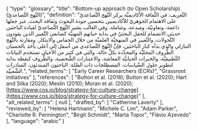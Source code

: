 {
    "type": "glossary",
    "title": "Bottom-up approach (to Open Scholarship) (النَّهج التَّصاعديّ)",
    "definition": "التَّعريف: في الثَّقافة الأكاديميَّة يركز النَّهج التَّصاعديّ على الاهتمام الجوهريّ للأكاديميين بتحسين جودة البحوث وثقافة البحث، عبر جعلها داعمة، وتعاونيّة، ومبدعة، وشاملة.  وفي الغالب يشير النَّهج التَّصاعديّ لقيادة الباحثين حديثي الانضمام للحقل البحثيّ في بداية حياتهم المهنيَّة كصانعي التَّغيير الذين يقودون التَّحولات، والتَّغيير في المنهجيَّة العلميَّة من خلال الحماس والابتكار. ومقارنة بالنَّهج التنازلي والذي بدأه كبار الباحثين، فإنَّ النَّهج التَّصاعدي من أسفل إلى أعلى يأخذ بالحسبان الظُّروف المحليَّة والمحدَّدة بكلِّ حالة، والتي في كثير من الأحيان تستخدم البيانات التَّطبيقيَّة، والخبرات الحياتيَّة المعاشة، والاعتبارات الشَّخصية، والظُّروف كنقطة بداية  لتطوير حلول السِّياسات. المصطلحات ذات الصِّلة: الباحثون المبتدئون، المبادرات الشَّعبيَّة.",
    "related_terms": [
        "Early Career Researchers (ECRs)",
        "Grassroot initiatives"
    ],
    "references": [
        "Button et al. (2016); Button et al. (2020); Hart and Silka (2020); Meslin (2010); Moran et al. (2020); [https://www.cos.io/blog/strategy-for-culture-change](https://www.cos.io/blog/strategy-for-culture-change)"
    ],
    "alt_related_terms": [
        null
    ],
    "drafted_by": [
        "Catherine Laverty"
    ],
    "reviewed_by": [
        "Helena Hartmann",
        "Michele C. Lim",
        "Adam Parker",
        "Charlotte R. Pennington",
        "Birgit Schmidt",
        "Marta Topor",
        "Flávio Azevedo"
    ],
    "language": "arabic"
}